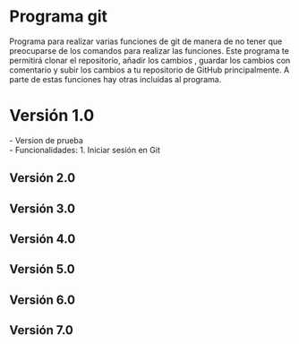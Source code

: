 # Programa git
Programa para realizar varias funciones de git de manera de no tener que preocuparse de los comandos para realizar las funciones.
Este programa te permitirá clonar el repositorio, añadir los cambios , guardar los cambios con comentario y subir los cambios a tu repositorio de GitHub principalmente. A parte de estas funciones hay otras incluidas al programa.

<h1>Versión 1.0</h1>
- Version de prueba
<br>
  - Funcionalidades:
    1. Iniciar sesión en Git
       
Versión 2.0
-

Versión 3.0
-

Versión 4.0
-

Versión 5.0
-

Versión 6.0
-

Versión 7.0
-
